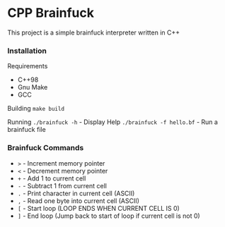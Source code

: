 # CPP Brainfuck

This project is a simple brainfuck interpreter written in C++

### Installation
Requirements
 * C++98
 * Gnu Make
 * GCC

Building
`make build`

Running
`./brainfuck -h` - Display Help
`./brainfuck -f hello.bf` - Run a brainfuck file

### Brainfuck Commands

 * `>` - Increment memory pointer
 * `<` - Decrement memory pointer
 * `+` - Add 1 to current cell
 * `-` - Subtract 1 from current cell
 * `.` - Print character in current cell (ASCII)
 * `,` - Read one byte into current cell (ASCII)
 * `[` - Start loop (LOOP ENDS WHEN CURRENT CELL IS 0)
 * `]` - End loop (Jump back to start of loop if current cell is not 0)